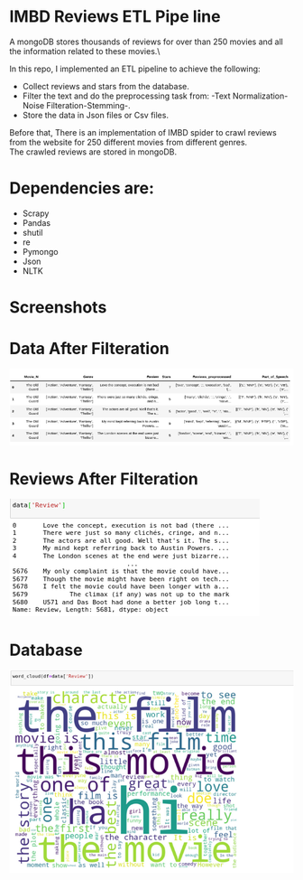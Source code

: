 # IMBD Reviews ETL Pipe line
A mongoDB stores thousands of reviews for over than 250 movies and all the information related to these movies.\


<p>In this repo, I implemented an ETL pipeline to achieve the following:</p>
<ul>
<li> Collect reviews and stars from the database.</li>
<li> Filter the text and do the preprocessing task from: -Text Normalization-Noise Filteration-Stemming-.</li>
<li> Store the data in Json files or Csv files.</li>
</ul>

Before that, There is an implementation of IMBD spider to crawl reviews from the website for 250 different movies from different genres.\
The crawled reviews are stored in mongoDB.

# Dependencies are: 
<ul>
<li>Scrapy</li>
<li>Pandas</li>
<li>shutil</li>
<li>re</li>
<li>Pymongo</li>
<li>Json</li>
<li>NLTK</li>
</ul>

# Screenshots 
# Data After Filteration
![All IN](https://github.com/AhmedFakhry47/ETL-Pipeline-For-IMBD_Movie_Reviews/blob/master/DataAfterFilteration.png)

# Reviews After Filteration
![Reviews](https://github.com/AhmedFakhry47/ETL-Pipeline-For-IMBD_Movie_Reviews/blob/master/Reviews.png)

# Database
![WordCloud](https://github.com/AhmedFakhry47/ETL-Pipeline-For-IMBD_Movie_Reviews/blob/master/Reviews_cloud.png)
